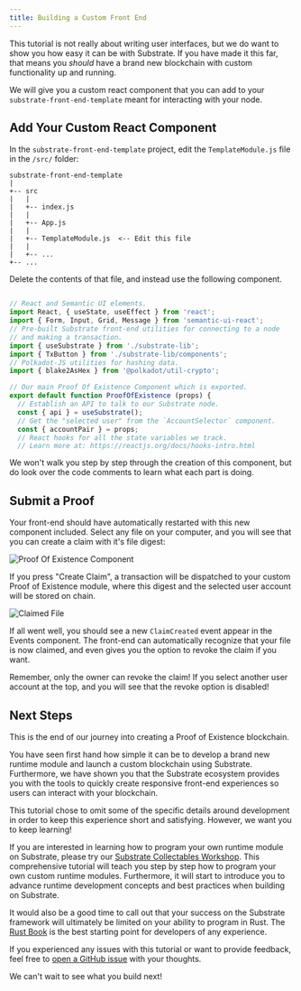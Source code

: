 ```yaml
---
title: Building a Custom Front End
---
```


This tutorial is not really about writing user interfaces, but we do want to
show you how easy it can be with Substrate. If you have made it this far, that
means you _should_ have a brand new blockchain with custom functionality up and
running.

We will give you a custom react component that you can add to your
`substrate-front-end-template` meant for interacting with your node.

## Add Your Custom React Component

In the `substrate-front-end-template` project, edit the `TemplateModule.js`
file in the `/src/` folder:

```
substrate-front-end-template
|
+-- src
|   |
|   +-- index.js
|   |
|   +-- App.js
|   |
|   +-- TemplateModule.js  <-- Edit this file
|   |
|   +-- ...
+-- ...
```

Delete the contents of that file, and instead use the following component.

<div style="max-height: 20em; overflow: auto; margin-bottom: 1em;">

```js
// React and Semantic UI elements.
import React, { useState, useEffect } from 'react';
import { Form, Input, Grid, Message } from 'semantic-ui-react';
// Pre-built Substrate front-end utilities for connecting to a node
// and making a transaction.
import { useSubstrate } from './substrate-lib';
import { TxButton } from './substrate-lib/components';
// Polkadot-JS utilities for hashing data.
import { blake2AsHex } from '@polkadot/util-crypto';

// Our main Proof Of Existence Component which is exported.
export default function ProofOfExistence (props) {
  // Establish an API to talk to our Substrate node.
  const { api } = useSubstrate();
  // Get the "selected user" from the `AccountSelector` component.
  const { accountPair } = props;
  // React hooks for all the state variables we track.
  // Learn more at: https://reactjs.org/docs/hooks-intro.html
  const [status, setStatus] = useState('');
  const [digest, setDigest] = useState('');
  const [owner, setOwner] = useState('');
  const [block, setBlock] = useState(0);

  // Our `FileReader()` which is accessible from our functions below.
  let fileReader;

  // Takes our file, and creates a digest using the Blake2 256 hash function.
  const bufferToDigest = () => {
    // Turns the file content to a hexadecimal representation.
    const content = Array.from(new Uint8Array(fileReader.result))
      .map(b => b.toString(16).padStart(2, '0'))
      .join('');

    const hash = blake2AsHex(content, 256);
    setDigest(hash);
  };

  // Callback function for when a new file is selected.
  const handleFileChosen = file => {
    fileReader = new FileReader();
    fileReader.onloadend = bufferToDigest;
    fileReader.readAsArrayBuffer(file);
  };

  // React hook to update the "Owner" and "Block Number" information for a file.
  useEffect(() => {
    let unsubscribe;

    // Polkadot-JS API query to the `proofs` storage item in our module.
    // This is a subscription, so it will always get the latest value,
    // even if it changes.
    api.query.templateModule
      .proofs(digest, result => {
        // Our storage item returns a tuple, which is represented as an array.
        setOwner(result[0].toString());
        setBlock(result[1].toNumber());
      })
      .then(unsub => {
        unsubscribe = unsub;
      });

    return () => unsubscribe && unsubscribe();
  // This tells the React hook to update whenever the file digest changes
  // (when a new file is chosen), or when the storage subscription says the
  // value of the storage item has updated.
  }, [digest, api.query.templateModule]);

  // We can say a file digest is claimed if the stored block number is not 0.
  function isClaimed () {
    return block !== 0;
  }

  // The actual UI elements which are returned from our component.
  return (
    <Grid.Column>
      <h1>Proof Of Existence</h1>
      {/* Show warning or success message if the file is or is not claimed. */}
      <Form success={!!digest && !isClaimed()} warning={isClaimed()}>
        <Form.Field>
          {/* File selector with a callback to `handleFileChosen`. */}
          <Input
            type='file'
            id="file"
            label="Your File"
            onChange={e => handleFileChosen(e.target.files[0])}
          />
          {/* Show this message if the file is available to be claimed */}
          <Message success header="File Digest Unclaimed" content={digest} />
          {/* Show this message if the file is already claimed. */}
          <Message
            warning
            header="File Digest Claimed"
            list={[digest, `Owner: ${owner}`, `Block: ${block}`]}
          />
        </Form.Field>
        {/* Buttons for interacting with the component. */}
        <Form.Field>
          {/* Button to create a claim. Only active if a file is selected,
          and not already claimed. Updates the `status`. */}
          <TxButton
            accountPair={accountPair}
            label={'Create Claim'}
            setStatus={setStatus}
            type="TRANSACTION"
            attrs={{ params: [digest], tx: api.tx.templateModule.createClaim }}
            disabled={isClaimed() || !digest}
          />
          {/* Button to revoke a claim. Only active if a file is selected,
          and is already claimed. Updates the `status`. */}
          <TxButton
            accountPair={accountPair}
            label="Revoke Claim"
            setStatus={setStatus}
            type="TRANSACTION"
            attrs={{ params: [digest], tx: api.tx.templateModule.revokeClaim }}
            disabled={!isClaimed() || owner !== accountPair.address}
          />
        </Form.Field>
        {/* Status message about the transaction. */}
        <div style={{ overflowWrap: 'break-word' }}>{status}</div>
      </Form>
    </Grid.Column>
  );
}
```
</div>

We won't walk you step by step through the creation of this component, but do
look over the code comments to learn what each part is doing.

## Submit a Proof

Your front-end should have automatically restarted with this new component
included. Select any file on your computer, and you will see that you can create
a claim with it's file digest:

![Proof Of Existence Component](assets/poe-component.png)

If you press "Create Claim", a transaction will be dispatched to your custom
Proof of Existence module, where this digest and the selected user account will
be stored on chain.

![Claimed File](assets/poe-claimed.png)

If all went well, you should see a new `ClaimCreated` event appear in the Events
component. The front-end can automatically recognize that your file is now
claimed, and even gives you the option to revoke the claim if you want.

Remember, only the owner can revoke the claim! If you select another user
account at the top, and you will see that the revoke option is disabled!

## Next Steps

This is the end of our journey into creating a Proof of Existence blockchain.

You have seen first hand how simple it can be to develop a brand new runtime
module and launch a custom blockchain using Substrate. Furthermore, we have
shown you that the Substrate ecosystem provides you with the tools to quickly
create responsive front-end experiences so users can interact with your
blockchain.

This tutorial chose to omit some of the specific details around development in
order to keep this experience short and satisfying. However, we want you to keep
learning!

If you are interested in learning how to program your own runtime module on
Substrate, please try our [Substrate Collectables
Workshop](https://substrate.dev/substrate-collectables-workshop/). This
comprehensive tutorial will teach you step by step how to program your own
custom runtime modules. Furthermore, it will start to introduce you to advance
runtime development concepts and best practices when building on Substrate.

It would also be a good time to call out that your success on the Substrate
framework will ultimately be limited on your ability to program in Rust. The
[Rust Book](https://doc.rust-lang.org/book/) is the best starting point for
developers of any experience.

If you experienced any issues with this tutorial or want to provide feedback,
feel free to [open a GitHub
issue](https://github.com/substrate-developer-hub/substrate-developer-hub.github.io/issues/new)
with your thoughts.

We can't wait to see what you build next!
